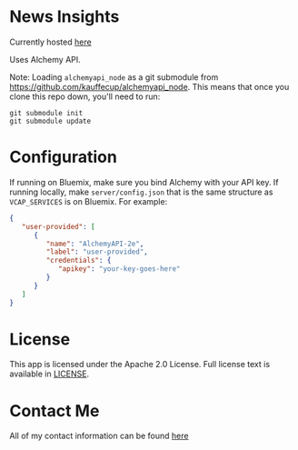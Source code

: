 # News Insights

Currently hosted [here](http://newsinsights.mybluemix.net/)

Uses Alchemy API.

Note: Loading `alchemyapi_node` as a git submodule from
https://github.com/kauffecup/alchemyapi_node. This means that once you clone
this repo down, you'll need to run:

    git submodule init
    git submodule update

# Configuration

If running on Bluemix, make sure you bind Alchemy with your API key. If running
locally, make `server/config.json` that is the same structure as `VCAP_SERVICES`
is on Bluemix. For example:

```json
{
   "user-provided": [
      {
         "name": "AlchemyAPI-2e",
         "label": "user-provided",
         "credentials": {
            "apikey": "your-key-goes-here"
         }
      }
   ]
}
```

# License

This app is licensed under the Apache 2.0 License. Full license text is
available in [LICENSE](https://github.com/kauffecup/news-insights/blob/master/LICENSE).

# Contact Me

All of my contact information can be found [here](http://www.jkaufman.io/about/)